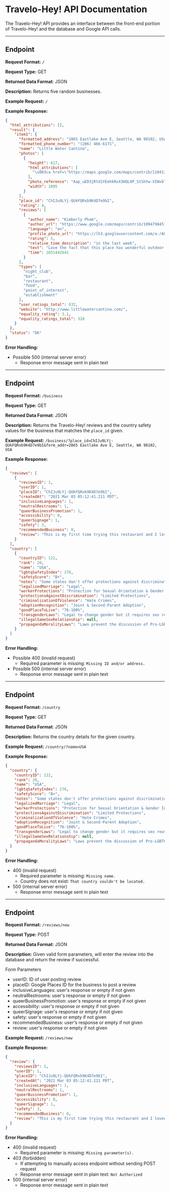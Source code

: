 # Travelo-Hey! API Documentation

The Travelo-Hey! API provides an interface between the front-end portion of Travelo-Hey! and the database and Google API calls.

___


## Endpoint

**Request Format:** `/`

**Request Type:** GET

**Returned Data Format**: JSON

**Description:** Returns five random businesses.

**Example Request:** `/`

**Example Response:**
```JSON
{
  "html_attributions": [],
  "result": {
    "item1": {
      "formatted_address": "2865 Eastlake Ave E, Seattle, WA 98102, USA",
      "formatted_phone_number": "(206) 466-6171",
      "name": "Little Water Cantina",
      "photos": [
        {
          "height": 617,
          "html_attributions": [
            "\u003ca href=\"https://maps.google.com/maps/contrib/110413365097082725645\"\u003eLittle Water Cantina\u003c/a\u003e"
          ],
          "photo_reference": "Aap_uED3jRtd1YEehkRxX3HQL0P_StShYw-XIWxbThiEgwMoVv4xHNkBzt3bD_TW0drFSvcT6SxIgl26nO2qXVmuzF8mPrhEPl0TKK8A5fPRK6s-sMQfkdq-_uQq6q0gqQTQqtOmXQV_pNl5QxvtJpqJqgpNOJWxNexuGNPIc5tAo4Quvgc4",
          "width": 1095
        }
      ],
      "place_id": "ChIJu9LYj-QUkFQRxb9K4D7e9bI",
      "rating": 4,
      "reviews": [
        {
          "author_name": "Kimberly Pham",
          "author_url": "https://www.google.com/maps/contrib/109479845758910778779/reviews",
          "language": "en",
          "profile_photo_url": "https://lh3.googleusercontent.com/a-/AOh14GjuC6lgfkqb46Z8huNLYs4dnyu0x05Lfco4Pw63cDM=s128-c0x00000000-cc-rp-mo-ba6",
          "rating": 5,
          "relative_time_description": "in the last week",
          "text": "Love the fact that this place has wonderful outdoor seatings with an incredible cozy family vibe. The indoor setting seems to be pretty cool and comfortable, especially by the bar. We love the food here. Everything we had is delicious and fresh. We consider this a hidden gem in the Eastlake area. No reservation is accepted but usually, plenty of tables are available. No parking garage/ only street parking.",
          "time": 1651442641
        }
      ],
      "types": [
        "night_club",
        "bar",
        "restaurant",
        "food",
        "point_of_interest",
        "establishment"
      ],
      "user_ratings_total": 632,
      "website": "http://www.littlewatercantina.com/",
      "equality_rating": 3.1,
      "equality_ratings_total": 328
    }
  },
  "status": "OK"
}
```

**Error Handling:**
- Possible 500 (internal server error)
  - Response error message sent in plain text

---


## Endpoint

**Request Format:** `/business`

**Request Type:** GET

**Returned Data Format**: JSON

**Description:** Returns the Travelo-Hey! reviews and the country safety values for the business
that matches the `place_id` given.

**Example Request:** `/business/?place_id=ChIJu9LYj-QUkFQRxb9K4D7e9bI&form_addr=2865 Eastlake Ave E, Seattle, WA 98102, USA`

**Example Response:**
```JSON
{
  "reviews": [
    {
      "reviewsID": 1,
      "userID": 1,
      "placeID": "ChIJu9LYj-QUkFQRxb9K4D7e9bI",
      "createdAt": "2021 Mar 03 05:12:41.211 PDT",
      "inclusiveLanguages": 1,
      "neutralRestrooms": 1,
      "queerBusinessPromotion": 1,
      "accessibility": 0,
      "queerSignage": 1,
      "safety": 3,
      "recommendedBusiness": 0,
      "review": "This is my first time trying this restaurant and I loved it! The restaurant had a very cool theme and great service. I felt safe and respected."
    }
  ],
  "country": [
    {
      "countryID": 122,
      "rank": 20,
      "name": "USA",
      "lgbtqSafetyIndex": 276,
      "safetyScore": "B+",
      "notes": "Some states don't offer protections against discrimination or allow for a change of gender. Other states prohibit “advocacy of homosexuality\" in schools.",
      "legalizedMarriage": "Legal",
      "workerProtections": "Protection for Sexual Orientation & Gender Identity",
      "protectionsAgainstDiscrimination": "Limited Protections",
      "criminalizationOfViolence": "Hate Crimes",
      "adoptionRecognition": "Joint & Second-Parent Adoption",
      "goodPlaceToLive": "76-100%",
      "transgenderLaws": "Legal to change gender but it requires sex reassignment surgery",
      "illegalSameSexRelationship": null,
      "propagandaMoralityLaws": "Laws prevent the discussion of Pro-LGBTQ+ issues"
    }
  ]
}

```

**Error Handling:**
- Possible 400 (invalid request)
    - Required parameter is missing: `Missing ID and/or address.`
- Possible 500 (internal server error)
    - Response error message sent in plain text

---


## Endpoint

**Request Format:** `/country`

**Request Type:** GET

**Returned Data Format**: JSON

**Description:** Returns the country details for the given country.

**Example Request:** `/country/?name=USA`

**Example Response:**
```JSON
{
  "country": {
    "countryID": 122,
    "rank": 20,
    "name": "USA",
    "lgbtqSafetyIndex": 276,
    "safetyScore": "B+",
    "notes": "Some states don't offer protections against discrimination or allow for a change of gender. Other states prohibit “advocacy of homosexuality\" in schools.",
    "legalizedMarriage": "Legal",
    "workerProtections": "Protection for Sexual Orientation & Gender Identity",
    "protectionsAgainstDiscrimination": "Limited Protections",
    "criminalizationOfViolence": "Hate Crimes",
    "adoptionRecognition": "Joint & Second-Parent Adoption",
    "goodPlaceToLive": "76-100%",
    "transgenderLaws": "Legal to change gender but it requires sex reassignment surgery",
    "illegalSameSexRelationship": null,
    "propagandaMoralityLaws": "Laws prevent the discussion of Pro-LGBTQ+ issues"
  }
}

```

**Error Handling:**
- 400 (invalid request)
  - Required parameter is missing: `Missing name.`
  - Country does not exist: `That country couldn't be located.`
- 500 (internal server error)
  - Response error message sent in plain text

---


## Endpoint

**Request Format:** `/reviews/new`

**Request Type:** POST

**Returned Data Format**: JSON

**Description:** Given valid form parameters, will enter the review into the database and return
the review if successful.

Form Parameters
- userID: ID of user posting review
- placeID: Google Places ID for the business to post a review
- inclusiveLanguages: user's response or empty if not given
- neutralRestrooms: user's response or empty if not given
- queerBusinessPromotion: user's response or empty if not given
- accessibility: user's response or empty if not given
- queerSignage: user's response or empty if not given
- safety: user's response or empty if not given
- recommendedBusiness: user's response or empty if not given
- review: user's response or empty if not given

**Example Request:** `/reviews/new`

**Example Response:**
```JSON
{
  "review": {
    "reviewsID": 1,
    "userID": 1,
    "placeID": "ChIJu9LYj-QUkFQRxb9K4D7e9bI",
    "createdAt": "2021 Mar 03 05:12:41.211 PDT",
    "inclusiveLanguages": 1,
    "neutralRestrooms": 1,
    "queerBusinessPromotion": 1,
    "accessibility": 0,
    "queerSignage": 1,
    "safety": 3,
    "recommendedBusiness": 0,
    "review": "This is my first time trying this restaurant and I loved it! The restaurant had a very cool theme and great service. I felt safe and respected."
  }
}

```

**Error Handling:**
- 400 (invalid request)
  - Required parameter is missing: `Missing parameter(s).`
- 403 (forbidden)
  - If attempting to manually access endpoint without sending POST request
  - Response error message sent in plain text: `Not Authorized`
- 500 (internal server error)
  - Response error message sent in plain text
